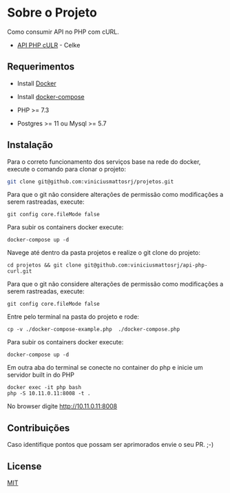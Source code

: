# Sobre o Projeto
Como consumir API no PHP com cURL.
- <a href="https://www.youtube.com/watch?v=tIterRjj8mk">API PHP cULR</a> - Celke


## Requerimentos

- Install <a href="https://docs.docker.com/install/">Docker</a>

- Install <a href="https://docs.docker.com/compose/install/">docker-compose</a>

- PHP >= 7.3

- Postgres >= 11 ou Mysql >= 5.7


## Instalação
Para o correto funcionamento dos serviços base na rede do docker, execute o comando para clonar o projeto:
```bash
git clone git@github.com:viniciusmattosrj/projetos.git
```

Para que o git não considere alterações de permissão como modificações a serem rastreadas, execute:
```
git config core.fileMode false
```

Para subir os containers docker execute:
```
docker-compose up -d
```

Navege até dentro da pasta projetos e realize o git clone do projeto:
```
cd projetos && git clone git@github.com:viniciusmattosrj/api-php-curl.git
```

Para que o git não considere alterações de permissão como modificações a serem rastreadas, execute:
```
git config core.fileMode false
```

Entre pelo terminal na pasta do projeto e rode:
```
cp -v ./docker-compose-example.php  ./docker-compose.php
```

Para subir os containers docker execute:
```
docker-compose up -d
```

Em outra aba do terminal se conecte no container do php e inicie um servidor built in do PHP
```
docker exec -it php bash
php -S 10.11.0.11:8008 -t .
```

No browser digite http://10.11.0.11:8008

## Contribuições
Caso identifique pontos
que possam ser aprimorados envie o seu PR. ;-)


## License
[MIT](https://choosealicense.com/licenses/mit/)
